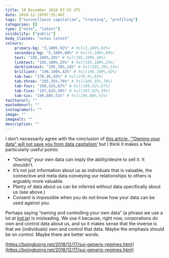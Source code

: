 ```yaml
---
title: 19 December 2018 07:55 UTC
date: 2018-12-19T07:55:46Z
tags: ["surveillance capitalism", "tracking", "profiling"]
categories: []
type: ["note", "latest"]
visibility: ["public"]
body_classes: "notes latest"
colours:
    primary-bg: "3,100%,92%" # hsl(3,100%,92%)
    secondary-bg: "5,100%,89%" # hsl(5,100%,89%)
    text: "195,100%,20%" # hsl(195,100%,20%)
    linktext: "195,100%,25%" # hsl(195,100%,25%)
    darklinktext: "195,70%,14%" # hsl(195,70%,14%)
    brilliant: "196,100%,42%" # hsl(196,100%,42%)
    tab-two: "278,9%,83%" # hsl(278,9%,83%)
    tab-three: "205,35%,76%" # hsl(205,35%,76%)
    tab-four: "199,52%,67%" # hsl(199,52%,67%)
    tab-five: "197,62%,59%" # hsl(197,62%,59%)
    tab-six: "196,68%,51%" # hsl(196,68%,51%)
twitterurl: ""
mastodonurl: ""
instagramurl: ""
image: ""
imagealt: ""
description: ""
---
```


I don’t necessarily agree with the conclusion of [this article, ‘“Owning your data” will not save you from data capitalism’](https://boingboing.net/2018/12/17/sui-generis-regimes.html) but I think it makes a few particularly useful points:

- “Owning” your own data can imply the ability/desire to sell it. It shouldn’t.
- It’s not just information about us as individuals that is valuable, the connective and meta data conveying our relationships to others is arguably more valuable.
- Plenty of data about us can be inferred without data specifically about us (see above.)
- Consent is impossible when you do not know how your data can be used against you.

Perhaps saying “owning and controlling your own data” (a phrase we use a lot at [Ind.ie](https://ind.ie)) is misleading. We use it because, right now, corporations *do* own and control data about us, and so it makes sense that the inverse is that *we* (individuals) own and control that data. Maybe the emphasis should be on *control*. Maybe there are better words.

[https://boingboing.net/2018/12/17/sui-generis-regimes.html](https://boingboing.net/2018/12/17/sui-generis-regimes.html)